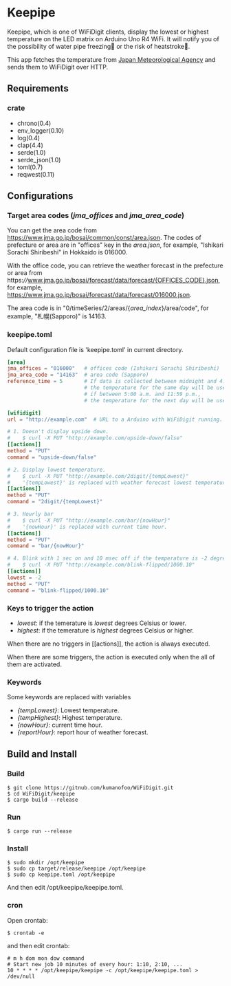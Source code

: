 # Keepipe
Keepipe, which is one of WiFiDigit clients, display the lowest or highest temperature
on the LED matrix on Arduino Uno R4 WiFi.
It will notify you of the possibility of water pipe freezing🧊 or the risk of heatstroke🥵.

This app fetches the temperature from [Japan Meteorological Agency](https://www.jma.go.jp/) and
sends them to WiFiDigit over HTTP.

## Requirements
### crate
- chrono(0.4)
- env_logger(0.10)
- log(0.4)
- clap(4.4)
- serde(1.0)
- serde_json(1.0)
- toml(0.7)
- reqwest(0.11)

## Configurations
### Target area codes (*jma_offices* and *jma_area_code*)
You can get the area code from https://www.jma.go.jp/bosai/common/const/area.json.
The codes of prefecture or area are in "offices" key in the *area.json*, for example, "Ishikari Sorachi Shiribeshi" in Hokkaido is 016000.

With the office code, you can retrieve the weather forecast in the prefecture or area from
https:<i>//</i>www.jma.go.jp/bosai/forecast/data/forecast/{OFFICES_CODE}.json,
for example, https://www.jma.go.jp/bosai/forecast/data/forecast/016000.json.

The area code is in "0/timeSeries/2/areas/{*area_index*}/area/code", for example, "札幌(Sapporo)" is 14163.

### keepipe.toml
Default configuration file is 'keepipe.toml' in current directory.
```TOML
[area]
jma_offices = "016000"   # offices code (Ishikari Sorachi Shiribeshi)
jma_area_code = "14163"  # area code (Sapporo)
reference_time = 5       # If data is collected between midnight and 4:59 a.m.,
                         # the temperature for the same day will be used;
                         # if between 5:00 a.m. and 11:59 p.m.,
                         # the temperature for the next day will be used. 

[wifidigit]
url = "http://example.com"  # URL to a Arduino with WiFiDigit running.

# 1. Doesn't display upside down.
#    $ curl -X PUT "http://example.com/upside-down/false"
[[actions]]
method = "PUT"
command = "upside-down/false"

# 2. Display lowest temperature.
#    $ curl -X PUT "http://example.com/2digit/{tempLowest}"
#    '{tempLowest}' is replaced with weather forecast lowest temperature.
[[actions]]
method = "PUT"
command = "2digit/{tempLowest}"

# 3. Hourly bar
#    $ curl -X PUT "http://example.com/bar/{nowHour}"
#    '{nowHour}' is replaced with current time hour.
[[actions]]
method = "PUT"
command = "bar/{nowHour}"

# 4. Blink with 1 sec on and 10 msec off if the temperature is -2 degrees Celsius or lower.
#    $ curl -X PUT "http://example.com/blink-flipped/1000.10"
[[actions]]
lowest = -2
method = "PUT"
command = "blink-flipped/1000.10"
```

### Keys to trigger the action
- *lowest*: if the temerature is *lowest* degrees Celsius or lower.
- *highest*: if the temerature is *highest* degrees Celsius or higher.

When there are no triggers in [[actions]], the action is always executed.

When there are some triggers, the action is executed only when the all of them are activated.

### Keywords
Some keywords are replaced with variables
- *{tempLowest}*: Lowest temperature.
- *{tempHighest}*: Highest temperature. 
- *{nowHour}*: current time hour.
- *{reportHour}*: report hour of weather forecast.

## Build and Install
### Build
```Shell
$ git clone https://gitnub.com/kumanofoo/WiFiDigit.git
$ cd WiFiDigit/keepipe
$ cargo build --release
```
### Run
```Shell
$ cargo run --release
```
### Install
```Shell
$ sudo mkdir /opt/keepipe
$ sudo cp target/release/keepipe /opt/keepipe
$ sudo cp keepipe.toml /opt/keepipe
```
And then edit /opt/keepipe/keepipe.toml.

### cron
Open crontab:
```Shell
$ crontab -e
```

and then edit crontab:
```Shell
# m h dom mon dow command
# Start new job 10 minutes of every hour: 1:10, 2:10, ...
10 * * * * /opt/keepipe/keepipe -c /opt/keepipe/keepipe.toml > /dev/null
```

